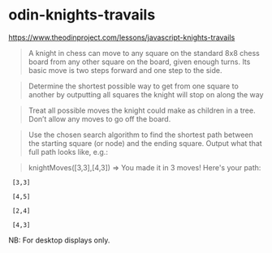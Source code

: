 # odin-knights-travails

https://www.theodinproject.com/lessons/javascript-knights-travails

> A knight in chess can move to any square on the standard 8x8 chess board from any other square on the board, given enough turns. Its basic move is two steps forward and one step to the side.

> Determine the shortest possible way to get from one square to another by outputting all squares the knight will stop on along the way

> Treat all possible moves the knight could make as children in a tree. Don’t allow any moves to go off the board.

> Use the chosen search algorithm to find the shortest path between the starting square (or node) and the ending square. Output what that full path looks like, e.g.:

   > knightMoves([3,3],[4,3])
   > => You made it in 3 moves!  Here's your path:  

     [3,3]  

     [4,5]  

     [2,4]  

     [4,3]  


NB: For desktop displays only.